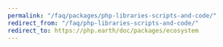 ```yaml
---
permalink: "/faq/packages/php-libraries-scripts-and-code/"
redirect_from: "/faq/php-libraries-scripts-and-code/"
redirect_to: https://php.earth/doc/packages/ecosystem
---
```

